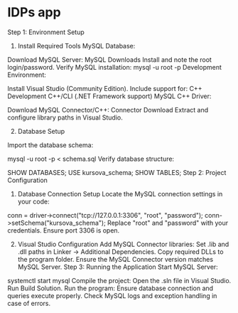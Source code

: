 # IDPs app
Step 1: Environment Setup

1. Install Required Tools
MySQL Database:

Download MySQL Server: MySQL Downloads
Install and note the root login/password.
Verify MySQL installation:
mysql -u root -p
Development Environment:

Install Visual Studio (Community Edition).
Include support for:
C++ Development
C++/CLI (.NET Framework support)
MySQL C++ Driver:

Download MySQL Connector/C++: Connector Download
Extract and configure library paths in Visual Studio.

2. Database Setup

Import the database schema:

mysql -u root -p < schema.sql
Verify database structure:


SHOW DATABASES;
USE kursova_schema;
SHOW TABLES;
Step 2: Project Configuration
1. Database Connection Setup
Locate the MySQL connection settings in your code:

conn = driver->connect("tcp://127.0.0.1:3306", "root", "password");
conn->setSchema("kursova_schema");
Replace "root" and "password" with your credentials.
Ensure port 3306 is open.

2. Visual Studio Configuration
Add MySQL Connector libraries:
Set .lib and .dll paths in Linker → Additional Dependencies.
Copy required DLLs to the program folder.
Ensure the MySQL Connector version matches MySQL Server.
Step 3: Running the Application
Start MySQL Server:

systemctl start mysql
Compile the project:
Open the .sln file in Visual Studio.
Run Build Solution.
Run the program:
Ensure database connection and queries execute properly.
Check MySQL logs and exception handling in case of errors.

